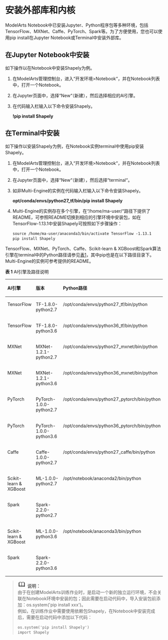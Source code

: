 # 安装外部库和内核<a name="modelarts_23_0040"></a>

ModelArts Notebook中已安装Jupyter、Python程序包等多种环境，包括TensorFlow、MXNet、Caffe、PyTorch、Spark等。为了方便使用，您也可以使用pip install在Jupyter Notebook或Terminal中安装外部库。

## 在Jupyter Notebook中安装<a name="section299115810168"></a>

如下操作以在Notebook中安装Shapely为例。

1.  在ModelArts管理控制台，进入“开发环境\>Notebook“，并在Notebook列表中，打开一个Notebook。
2.  在Jupyter页面中，选择“New“（新建），然后选择相应的AI引擎。
3.  在代码输入栏输入以下命令安装Shapely。

    **!pip install Shapely**


## 在Terminal中安装<a name="section1968154311176"></a>

如下操作以安装Shapely为例，在Notebook实例terminal中使用pip安装Shapely。

1.  在ModelArts管理控制台，进入“开发环境\>Notebook“，并在Notebook列表中，打开一个Notebook。
2.  在Jupyter页面中，选择“New“（新建），然后选择“terminal“。
3.  如非Multi-Engine的实例在代码输入栏输入以下命令安装Shapely。

    **opt/conda/envs/python27\_tf/bin/pip install Shapely**

4.  Multi-Engine的实例存在多个引擎，在“/home/ma-user/“路径下提供了README，可参照README切换到相应的引擎环境中安装包，如在TensorFlow-1.13.1中安装Shapely可按照如下步骤操作：

    ```
    source /home/ma-user/anaconda3/bin/activate TensorFlow -1.13.1
    pip install Shapely
    ```


TensorFlow、MXNet、PyTorch、Caffe、Scikit-learn & XGBoost和Spark算法引擎在terminal中的Python路径请参见[表1](#table736871282320)，其中pip也是在以下路径目录下。Multi-Engine的实例可参考提供的README。

**表 1**  AI引擎及路径说明

<a name="table736871282320"></a>
<table><thead align="left"><tr id="row153681712132313"><th class="cellrowborder" valign="top" width="17.919999999999998%" id="mcps1.2.4.1.1"><p id="p236811215231"><a name="p236811215231"></a><a name="p236811215231"></a>AI引擎</p>
</th>
<th class="cellrowborder" valign="top" width="17.57%" id="mcps1.2.4.1.2"><p id="p46881734494"><a name="p46881734494"></a><a name="p46881734494"></a>版本</p>
</th>
<th class="cellrowborder" valign="top" width="64.51%" id="mcps1.2.4.1.3"><p id="p73681212122317"><a name="p73681212122317"></a><a name="p73681212122317"></a>Python路径</p>
</th>
</tr>
</thead>
<tbody><tr id="row113688126237"><td class="cellrowborder" valign="top" width="17.919999999999998%" headers="mcps1.2.4.1.1 "><p id="p23685124238"><a name="p23685124238"></a><a name="p23685124238"></a>TensorFlow</p>
</td>
<td class="cellrowborder" valign="top" width="17.57%" headers="mcps1.2.4.1.2 "><p id="p65374195499"><a name="p65374195499"></a><a name="p65374195499"></a>TF-1.8.0-python2.7</p>
</td>
<td class="cellrowborder" valign="top" width="64.51%" headers="mcps1.2.4.1.3 "><p id="p13687128231"><a name="p13687128231"></a><a name="p13687128231"></a>/opt/conda/envs/python27_tf/bin/python</p>
</td>
</tr>
<tr id="row636816126236"><td class="cellrowborder" valign="top" width="17.919999999999998%" headers="mcps1.2.4.1.1 "><p id="p1536821292314"><a name="p1536821292314"></a><a name="p1536821292314"></a>TensorFlow</p>
</td>
<td class="cellrowborder" valign="top" width="17.57%" headers="mcps1.2.4.1.2 "><p id="p1068816314919"><a name="p1068816314919"></a><a name="p1068816314919"></a>TF-1.8.0-python3.6</p>
</td>
<td class="cellrowborder" valign="top" width="64.51%" headers="mcps1.2.4.1.3 "><p id="p736891214239"><a name="p736891214239"></a><a name="p736891214239"></a>/opt/conda/envs/python36_tf/bin/python</p>
</td>
</tr>
<tr id="row1436810126237"><td class="cellrowborder" valign="top" width="17.919999999999998%" headers="mcps1.2.4.1.1 "><p id="p11368112122311"><a name="p11368112122311"></a><a name="p11368112122311"></a>MXNet</p>
</td>
<td class="cellrowborder" valign="top" width="17.57%" headers="mcps1.2.4.1.2 "><p id="p6688630499"><a name="p6688630499"></a><a name="p6688630499"></a>MXNet-1.2.1-python2.7</p>
</td>
<td class="cellrowborder" valign="top" width="64.51%" headers="mcps1.2.4.1.3 "><p id="p1636921262318"><a name="p1636921262318"></a><a name="p1636921262318"></a>/opt/conda/envs/python27_mxnet/bin/python</p>
</td>
</tr>
<tr id="row7369712192314"><td class="cellrowborder" valign="top" width="17.919999999999998%" headers="mcps1.2.4.1.1 "><p id="p1369101232320"><a name="p1369101232320"></a><a name="p1369101232320"></a>MXNet</p>
</td>
<td class="cellrowborder" valign="top" width="17.57%" headers="mcps1.2.4.1.2 "><p id="p11689732497"><a name="p11689732497"></a><a name="p11689732497"></a>MXNet-1.2.1-python3.6</p>
</td>
<td class="cellrowborder" valign="top" width="64.51%" headers="mcps1.2.4.1.3 "><p id="p19369161213231"><a name="p19369161213231"></a><a name="p19369161213231"></a>/opt/conda/envs/python36_mxnet/bin/python</p>
</td>
</tr>
<tr id="row0369812172310"><td class="cellrowborder" valign="top" width="17.919999999999998%" headers="mcps1.2.4.1.1 "><p id="p63698121233"><a name="p63698121233"></a><a name="p63698121233"></a>PyTorch</p>
</td>
<td class="cellrowborder" valign="top" width="17.57%" headers="mcps1.2.4.1.2 "><p id="p106891531494"><a name="p106891531494"></a><a name="p106891531494"></a>PyTorch-1.0.0-python2.7</p>
</td>
<td class="cellrowborder" valign="top" width="64.51%" headers="mcps1.2.4.1.3 "><p id="p10369612152315"><a name="p10369612152315"></a><a name="p10369612152315"></a>/opt/conda/envs/python27_pytorch/bin/python</p>
</td>
</tr>
<tr id="row143693125239"><td class="cellrowborder" valign="top" width="17.919999999999998%" headers="mcps1.2.4.1.1 "><p id="p17369112122316"><a name="p17369112122316"></a><a name="p17369112122316"></a>PyTorch</p>
</td>
<td class="cellrowborder" valign="top" width="17.57%" headers="mcps1.2.4.1.2 "><p id="p34801340164910"><a name="p34801340164910"></a><a name="p34801340164910"></a>PyTorch-1.0.0-python3.6</p>
</td>
<td class="cellrowborder" valign="top" width="64.51%" headers="mcps1.2.4.1.3 "><p id="p12369101292315"><a name="p12369101292315"></a><a name="p12369101292315"></a>/opt/conda/envs/python36_pytorch/bin/python</p>
</td>
</tr>
<tr id="row207464136262"><td class="cellrowborder" valign="top" width="17.919999999999998%" headers="mcps1.2.4.1.1 "><p id="p97461213182610"><a name="p97461213182610"></a><a name="p97461213182610"></a>Caffe</p>
</td>
<td class="cellrowborder" valign="top" width="17.57%" headers="mcps1.2.4.1.2 "><p id="p16891935495"><a name="p16891935495"></a><a name="p16891935495"></a>Caffe-1.0.0-python2.7</p>
</td>
<td class="cellrowborder" valign="top" width="64.51%" headers="mcps1.2.4.1.3 "><p id="p97461613172617"><a name="p97461613172617"></a><a name="p97461613172617"></a>/opt/conda/envs/python27_caffe/bin/python</p>
</td>
</tr>
<tr id="row19303334421"><td class="cellrowborder" valign="top" width="17.919999999999998%" headers="mcps1.2.4.1.1 "><p id="p1764541124213"><a name="p1764541124213"></a><a name="p1764541124213"></a>Scikit-learn &amp; XGBoost</p>
</td>
<td class="cellrowborder" valign="top" width="17.57%" headers="mcps1.2.4.1.2 "><p id="p1878784911491"><a name="p1878784911491"></a><a name="p1878784911491"></a>ML-1.0.0-python2.7</p>
</td>
<td class="cellrowborder" rowspan="2" valign="top" width="64.51%" headers="mcps1.2.4.1.3 "><p id="p5512751184210"><a name="p5512751184210"></a><a name="p5512751184210"></a>/opt/notebook/anaconda2/bin/python</p>
</td>
</tr>
<tr id="row1230173311428"><td class="cellrowborder" valign="top" headers="mcps1.2.4.1.1 "><p id="p11391134716428"><a name="p11391134716428"></a><a name="p11391134716428"></a>Spark</p>
</td>
<td class="cellrowborder" valign="top" headers="mcps1.2.4.1.2 "><p id="p1768911312492"><a name="p1768911312492"></a><a name="p1768911312492"></a>Spark-2.2.0-python2.7</p>
</td>
</tr>
<tr id="row93043318423"><td class="cellrowborder" valign="top" width="17.919999999999998%" headers="mcps1.2.4.1.1 "><p id="p1213104274312"><a name="p1213104274312"></a><a name="p1213104274312"></a>Scikit-learn &amp; XGBoost</p>
</td>
<td class="cellrowborder" valign="top" width="17.57%" headers="mcps1.2.4.1.2 "><p id="p1822125854914"><a name="p1822125854914"></a><a name="p1822125854914"></a>ML-1.0.0-python3.6</p>
</td>
<td class="cellrowborder" rowspan="2" valign="top" width="64.51%" headers="mcps1.2.4.1.3 "><p id="p393123063211"><a name="p393123063211"></a><a name="p393123063211"></a>/opt/notebook/anaconda3/bin/python</p>
</td>
</tr>
<tr id="row17317335426"><td class="cellrowborder" valign="top" headers="mcps1.2.4.1.1 "><p id="p173113318422"><a name="p173113318422"></a><a name="p173113318422"></a>Spark</p>
</td>
<td class="cellrowborder" valign="top" headers="mcps1.2.4.1.2 "><p id="p96891039497"><a name="p96891039497"></a><a name="p96891039497"></a>Spark-2.2.0-python3.6</p>
</td>
</tr>
</tbody>
</table>

>![](public_sys-resources/icon-note.gif) **说明：**   
>由于在创建ModelArts训练作业时，是启动一个新的独立运行环境，不会关联在Notebook环境中安装的包；因此需要在启动代码中，导入安装包前添加：os.system\('pip install xxx'\)。  
>例如，在训练作业中需要使用依赖包Shapely，在Notebook中安装完成后，需要在启动代码中添加以下代码：  
>```  
>os.system('pip install Shapely')  
>import Shapely  
>```  

